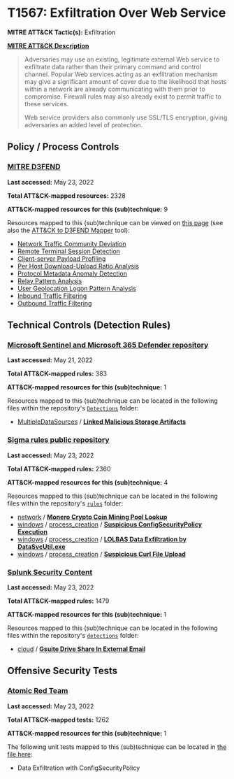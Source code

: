 # T1567: Exfiltration Over Web Service
**MITRE ATT&CK Tactic(s):** Exfiltration

**[MITRE ATT&CK Description](https://attack.mitre.org/techniques/T1567)**
<blockquote>Adversaries may use an existing, legitimate external Web service to exfiltrate data rather than their primary command and control channel. Popular Web services acting as an exfiltration mechanism may give a significant amount of cover due to the likelihood that hosts within a network are already communicating with them prior to compromise. Firewall rules may also already exist to permit traffic to these services.

Web service providers also commonly use SSL/TLS encryption, giving adversaries an added level of protection.</blockquote>

## Policy / Process Controls
### [MITRE D3FEND](https://d3fend.mitre.org/)
**Last accessed:** May 23, 2022

**Total ATT&CK-mapped resources:** 2328

**ATT&CK-mapped resources for this (sub)technique:** 9

Resources mapped to this (sub)technique can be viewed on [this page](https://d3fend.mitre.org/) (see also the [ATT&CK to D3FEND Mapper](https://d3fend.mitre.org/tools/attack-mapper) tool):

* [Network Traffic Community Deviation](https://d3fend.mitre.org/technique/d3f:NetworkTrafficCommunityDeviation)
* [Remote Terminal Session Detection](https://d3fend.mitre.org/technique/d3f:RemoteTerminalSessionDetection)
* [Client-server Payload Profiling](https://d3fend.mitre.org/technique/d3f:Client-serverPayloadProfiling)
* [Per Host Download-Upload Ratio Analysis](https://d3fend.mitre.org/technique/d3f:PerHostDownload-UploadRatioAnalysis)
* [Protocol Metadata Anomaly Detection](https://d3fend.mitre.org/technique/d3f:ProtocolMetadataAnomalyDetection)
* [Relay Pattern Analysis](https://d3fend.mitre.org/technique/d3f:RelayPatternAnalysis)
* [User Geolocation Logon Pattern Analysis](https://d3fend.mitre.org/technique/d3f:UserGeolocationLogonPatternAnalysis)
* [Inbound Traffic Filtering](https://d3fend.mitre.org/technique/d3f:InboundTrafficFiltering)
* [Outbound Traffic Filtering](https://d3fend.mitre.org/technique/d3f:OutboundTrafficFiltering)

## Technical Controls (Detection Rules)
### [Microsoft Sentinel and Microsoft 365 Defender repository](https://github.com/Azure/Azure-Sentinel)
**Last accessed:** May 21, 2022

**Total ATT&CK-mapped rules:** 383

**ATT&CK-mapped resources for this (sub)technique:** 1

Resources mapped to this (sub)technique can be located in the following files within the repository's <code>[Detections](https://github.com/Azure/Azure-Sentinel/tree/master/Detections)</code> folder:

* [MultipleDataSources](https://github.com/Azure/Azure-Sentinel/tree/master/Detections/MultipleDataSources/) / **[Linked Malicious Storage Artifacts](https://github.com/Azure/Azure-Sentinel/blob/master/Detections/MultipleDataSources/AdditionalFilesUploadedByActor.yaml)**

### [Sigma rules public repository](https://github.com/SigmaHQ/sigma)
**Last accessed:** May 23, 2022

**Total ATT&CK-mapped rules:** 2360

**ATT&CK-mapped resources for this (sub)technique:** 4

Resources mapped to this (sub)technique can be located in the following files within the repository's <code>[rules](https://github.com/SigmaHQ/sigma/tree/master/rules)</code> folder:

* [network](https://github.com/SigmaHQ/sigma/tree/master/rules/network/) / **[Monero Crypto Coin Mining Pool Lookup](https://github.com/SigmaHQ/sigma/blob/master/rules/network/net_pua_cryptocoin_mining_xmr.yml)**
* [windows](https://github.com/SigmaHQ/sigma/tree/master/rules/windows/) / [process_creation](https://github.com/SigmaHQ/sigma/tree/master/rules/windows/process_creation/) / **[Suspicious ConfigSecurityPolicy Execution](https://github.com/SigmaHQ/sigma/blob/master/rules/windows/process_creation/proc_creation_win_lolbas_configsecuritypolicy.yml)**
* [windows](https://github.com/SigmaHQ/sigma/tree/master/rules/windows/) / [process_creation](https://github.com/SigmaHQ/sigma/tree/master/rules/windows/process_creation/) / **[LOLBAS Data Exfiltration by DataSvcUtil.exe](https://github.com/SigmaHQ/sigma/blob/master/rules/windows/process_creation/proc_creation_win_lolbas_data_exfiltration_by_using_datasvcutil.yml)**
* [windows](https://github.com/SigmaHQ/sigma/tree/master/rules/windows/) / [process_creation](https://github.com/SigmaHQ/sigma/tree/master/rules/windows/process_creation/) / **[Suspicious Curl File Upload](https://github.com/SigmaHQ/sigma/blob/master/rules/windows/process_creation/proc_creation_win_susp_curl_fileupload.yml)**

### [Splunk Security Content](https://github.com/splunk/security_content)
**Last accessed:** May 23, 2022

**Total ATT&CK-mapped rules:** 1479

**ATT&CK-mapped resources for this (sub)technique:** 1

Resources mapped to this (sub)technique can be located in the following files within the repository's <code>[detections](https://github.com/splunk/security_content/tree/develop/detections)</code> folder:

* [cloud](https://github.com/splunk/security_content/tree/develop/detections/cloud/) / **[Gsuite Drive Share In External Email](https://github.com/splunk/security_content/blob/develop/detections/cloud/gsuite_drive_share_in_external_email.yml)**


## Offensive Security Tests
### [Atomic Red Team](https://github.com/redcanaryco/atomic-red-team)
**Last accessed:** May 23, 2022

**Total ATT&CK-mapped tests:** 1262

**ATT&CK-mapped resources for this (sub)technique:** 1

The following unit tests mapped to this (sub)technique can be located in [the file here](https://github.com/redcanaryco/atomic-red-team/tree/master/atomics/T1567/T1567.yaml):

* Data Exfiltration with ConfigSecurityPolicy

